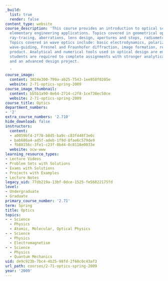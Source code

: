 ```yaml
---
_build:
  list: true
  render: false
content_type: website
course_description: 'This course provides an introduction to optical science with
  elementary engineering applications. Topics covered in geometrical optics include:
  ray-tracing, aberrations, lens design, apertures and stops, radiometry and photometry.
  Topics covered in wave optics include: basic electrodynamics, polarization, interference,
  wave-guiding, Fresnel and Fraunhofer diffraction, image formation, resolution, space-bandwidth
  product. Analytical and numerical tools used in optical design are emphasized. Graduate
  students are required to complete assignments with stronger analytical content,
  and an advanced design project.

  '
course_image:
  content: 3024e300-799a-ab25-7543-1ee950f0205e
  website: 2-71-optics-spring-2009
course_image_thumbnail:
  content: bb5b1a90-8e64-2714-c2f8-1ce738ec50ce
  website: 2-71-optics-spring-2009
course_title: Optics
department_numbers:
- '2'
extra_course_numbers: '2.710'
hide_download: false
instructors:
  content:
  - a0059bf4-2f78-b8d5-ba9c-c83f448f3e0c
  - bab686a4-ad5f-adeb-1f9d-8fae6c579de9
  - fb88156c-3fe1-c23f-0bd4-8c8118e0033e
  website: ocw-www
learning_resource_types:
- Lecture Videos
- Problem Sets with Solutions
- Exams with Solutions
- Projects with Examples
- Lecture Notes
legacy_uid: 77db219a-13bf-0dce-1525-fe56822175fd
level:
- Undergraduate
- Graduate
primary_course_number: '2.71'
term: Spring
title: Optics
topics:
- - Science
  - Physics
  - Atomic, Molecular, Optical Physics
- - Science
  - Physics
  - Electromagnetism
- - Science
  - Physics
  - Quantum Mechanics
uid: de9c923b-7bc4-4b25-98fd-2f60c0c43af3
url_path: courses/2-71-optics-spring-2009
year: '2009'
---
```


